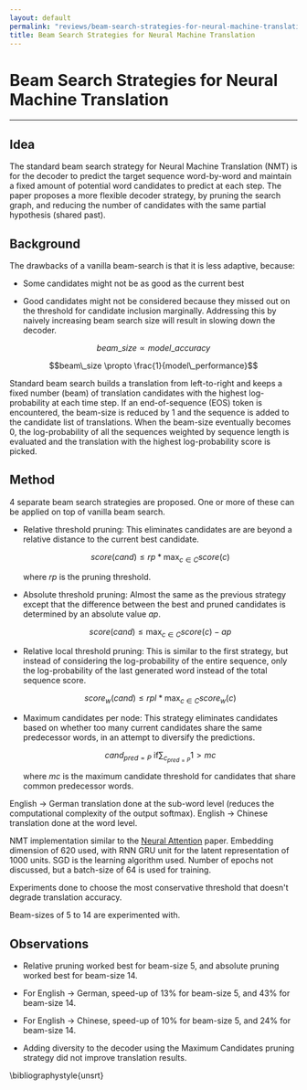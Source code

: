 ```yaml
---
layout: default
permalink: "reviews/beam-search-strategies-for-neural-machine-translation.html"
title: Beam Search Strategies for Neural Machine Translation
---
```


# Beam Search Strategies for Neural Machine Translation
---


## Idea

The standard beam search strategy for Neural Machine Translation (NMT)
is for the decoder to predict the target sequence word-by-word and
maintain a fixed amount of potential word candidates to predict at each
step. The paper proposes a more flexible decoder strategy, by pruning
the search graph, and reducing the number of candidates with the same
partial hypothesis (shared past).


## Background

The drawbacks of a vanilla beam-search is that it is less adaptive,
because:

-   Some candidates might not be as good as the current best

-   Good candidates might not be considered because they missed out on
    the threshold for candidate inclusion marginally. Addressing this by
    naively increasing beam search size will result in slowing down the
    decoder.

$$beam\_size \propto model\_accuracy$$

$$beam\_size \propto \frac{1}{model\_performance}$$

Standard beam search builds a translation from left-to-right and keeps a
fixed number (beam) of translation candidates with the highest
log-probability at each time step. If an end-of-sequence (EOS) token is
encountered, the beam-size is reduced by 1 and the sequence is added to
the candidate list of translations. When the beam-size eventually
becomes 0, the log-probability of all the sequences weighted by sequence
length is evaluated and the translation with the highest log-probability
score is picked.


## Method

4 separate beam search strategies are proposed. One or more of these can
be applied on top of vanilla beam search.

-   Relative threshold pruning: This eliminates candidates are are
    beyond a relative distance to the current best candidate.

    $$score(cand) \leq rp * \max_{c \in C} {score(c)}$$ 
    
    where $rp$ is the pruning threshold.

-   Absolute threshold pruning: Almost the same as the previous strategy
    except that the difference between the best and pruned candidates is
    determined by an absolute value $ap$.

    $$score(cand) \leq \max_{c \in C} {score(c)} - ap$$

-   Relative local threshold pruning: This is similar to the first
    strategy, but instead of considering the log-probability of the
    entire sequence, only the log-probability of the last generated word
    instead of the total sequence score.

    $$score_w(cand) \leq rpl * \max_{c \in C} {score_w(c)}$$

-   Maximum candidates per node: This strategy eliminates candidates
    based on whether too many current candidates share the same
    predecessor words, in an attempt to diversify the predictions.

    $$cand_{pred = P} \text{ if} \sum_{c_{pred = P}} 1 > mc$$ 

    where $mc$ is the maximum candidate threshold for candidates 
    that share common predecessor words.

English $\rightarrow$ German translation done at the sub-word level
(reduces the computational complexity of the output softmax). English
$\rightarrow$ Chinese translation done at the word level.

NMT implementation similar to the [Neural Attention](https://arxiv.org/abs/1409.0473)
paper. Embedding dimension of 620 used, with RNN GRU unit for the latent
representation of 1000 units. SGD is the learning algorithm used. Number
of epochs not discussed, but a batch-size of 64 is used for training.

Experiments done to choose the most conservative threshold that doesn't
degrade translation accuracy.

Beam-sizes of 5 to 14 are experimented with.


## Observations

-   Relative pruning worked best for beam-size 5, and absolute pruning
    worked best for beam-size 14.

-   For English $\rightarrow$ German, speed-up of 13% for beam-size 5,
    and 43% for beam-size 14.

-   For English $\rightarrow$ Chinese, speed-up of 10% for beam-size 5,
    and 24% for beam-size 14.

-   Adding diversity to the decoder using the Maximum Candidates pruning
    strategy did not improve translation results.

\bibliographystyle{unsrt}
